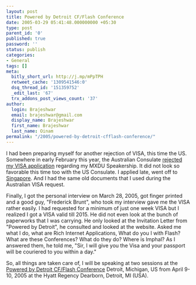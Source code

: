 ```yaml
---
layout: post
title: Powered by Detroit CF/Flash Conference
date: 2005-03-29 05:41:48.000000000 +05:30
type: post
parent_id: '0'
published: true
password: ''
status: publish
categories:
- General
tags: []
meta:
  bitly_short_url: http://j.mp/mPpTPH
  retweet_cache: '1309541546:0'
  dsq_thread_id: '151359752'
  _edit_last: '67'
  trx_addons_post_views_count: '37'
author:
  login: Brajeshwar
  email: brajeshwar@gmail.com
  display_name: Brajeshwar
  first_name: Brajeshwar
  last_name: Oinam
permalink: "/2005/powered-by-detroit-cfflash-conference/"
---
```

<p>I had been preparing myself for another rejection of VISA, this time the US. Somewhere in early February this year, the Australian Consulate <a href="http://brajeshwar.wpengine.com/2005/debarred-from-mxdu-2005/">rejected my VISA application</a> regarding my MXDU Speakership. It did not look so favorable this time too with the US Consulate. I applied late, went off to <a href="http://brajeshwar.wpengine.com/2005/singapore-in-2005-march/">Singapore</a>. And I had the same old documents that I used during the Australian VISA request.</p>
<p>Finally, I got the personal interview on March 28, 2005, got finger printed and a good guy, "Frederick Brunt", who took my interview gave me the VISA rather easily. I had requested for a minimum of just one week VISA but I realized I got a VISA valid till 2015. He did not even look at the bunch of paperworks that I was carrying. He only looked at the Invitation Letter from "Powered by Detroit", he consulted and looked at the website. Asked me what I do, what are Rich Internet Applications, What do you I with Flash? What are these Conferences? What do they do? Where is Imphal? As I answered them, he told me, "Sir, I will give you the Visa and your passport will be couriered to you within a day."</p>
<p>So, all things are taken care of, I will be speaking at two sessions at the <a href="http://www.poweredbydetroit.org/">Powered by Detroit CF/Flash Conference</a> Detroit, Michigan, US from April 9-10, 2005 at the Hyatt Regency Dearborn, Detroit, MI (USA).</p>
